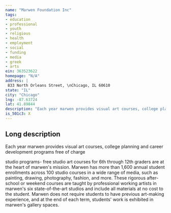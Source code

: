 ```yaml
---
name: "Marwen Foundation Inc"
tags:
- education
- professional
- youth
- religious
- health
- employment
- social
- funding
- media
- greek
- arts
ein: 363523622
homepage: "N/A"
address: |
 833 North Orleans Street, \nChicago, IL 60610
state: "IL"
city: "Chicago"
lng: -87.63724
lat: 41.89844
description: "Each year marwen provides visual art courses, college planning and career development programs free of charge to underserved 6th-12th graders from across chicago. Marwen educates and inspires under-served young people through rigorous, high-quality visual arts programs. Marwen helps students find new ways to view themselves, their futures, and the world around them through exposure to and practice of the visual arts. "
is_501c3: X
---
```


## Long description

Each year marwen provides visual art courses, college planning and career development programs free of charge
  
  studio programs- free studio art courses for 6th through 12th graders are at the heart of marwen's mission. Marwen has more than 1,600 annual student enrollments across 100 studio courses in a wide range of media, such as painting, drawing, photography, fashion, and more. These rigorous after-school or weekend courses are taught by professional working artists in marwen's six state-of-the-art studios and include all materials at no cost to the student. Marwen does not require students to have previous art-making experience, and at the end of each term, students' work is exhibited in marwen's gallery spaces. 
